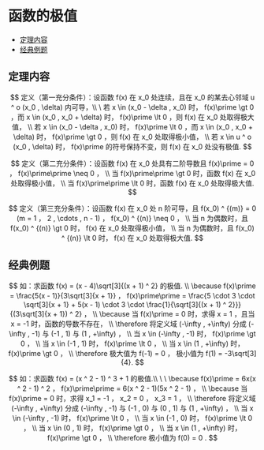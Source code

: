 # 函数的极值

* [定理内容](#定理内容)
* [经典例题](#经典例题)

## 定理内容

$$
定义（第一充分条件）：设函数 f(x) 在 x_0 处连续，且在 x_0 的某去心邻域 u ^ o (x_0 , \delta) 内可导，\\
\
若 x \in (x_0 - \delta , x_0) 时， f(x)\prime \gt 0 ，而 x \in (x_0 , x_0 + \delta) 时， f(x)\prime \lt 0 ，则 f(x) 在 x_0 处取得极大值，
\\
若 x \in (x_0 - \delta , x_0) 时， f(x)\prime \lt 0 ，而 x \in (x_0 , x_0 + \delta) 时， f(x)\prime \gt 0 ，则 f(x) 在 x_0 处取得极小值，
\\
若 x \in u ^ o (x_0 , \delta) 时， f(x)\prime 的符号保持不变，则 f(x) 在 x_0 处没有极值.
$$

$$
定义（第二充分条件）：设函数 f(x) 在 x_0 处具有二阶导数且 f(x)\prime = 0 ， f(x)\prime\prime \neq 0 ，
\\
当 f(x)\prime\prime \gt 0 时，函数 f(x) 在 x_0 处取得极小值，
\\
当 f(x)\prime\prime \lt 0 时，函数 f(x) 在 x_0 处取得极大值.
$$

$$
定义（第三充分条件）：设函数 f(x) 在 x_0 处 n 阶可导，且 f(x_0) ^ {(m)} = 0 (m = 1 ， 2 , \cdots , n - 1) ， f(x_0) ^ {(n)} \neq 0 ，
\\
当 n 为偶数时，且 f(x_0) ^ {(n)} \gt 0 时， f(x) 在 x_0 处取得极小值，
\\
当 n 为偶数时，且 f(x_0) ^ {(n)} \lt 0 时， f(x) 在 x_0 处取得极大值.
$$

## 经典例题

$$
如：求函数 f(x) = (x - 4)\sqrt[3]{(x + 1) ^ 2} 的极值.
\\
\because f(x)\prime = \frac{5(x - 1)}{3\sqrt[3]{x + 1}} ， f(x)\prime\prime = \frac{5 \cdot 3 \cdot \sqrt[3]{x + 1} + 5(x - 1) \cdot 3 \cdot \frac{1}{\sqrt[3]{(x + 1) ^ 2}}}{(3\sqrt[3]{x + 1}) ^ 2} ，
\\
\because 当 f(x)\prime = 0 时，求得 x = 1 ，且当 x = -1 时，函数的导数不存在，
\\
\therefore 将定义域 (-\infty , +\infty) 分成 (-\infty , -1) 与 (-1 , 1) 与 (1 , +\infty) ，
\\
当 x \in (-\infty , -1) 时， f(x)\prime \gt 0 ，
\\
当 x \in (-1 , 1) 时， f(x)\prime \lt 0 ，
\\
当 x \in (1 , +\infty) 时， f(x)\prime \gt 0 ，
\\
\therefore 极大值为 f(-1) = 0 ， 极小值为 f(1) = -3\sqrt[3]{4}.
$$

$$
如：求函数 f(x) = (x ^ 2 - 1) ^ 3 + 1 的极值.\\
\
\
\because f(x)\prime = 6x(x ^ 2 - 1) ^ 2 ， f(x)\prime\prime = 6(x ^ 2 - 1)(5x ^ 2 - 1) ，
\\
\because 当 f(x)\prime = 0 时，求得 x_1 = -1 ， x_2 = 0 ， x_3 = 1 ，
\\
\therefore 将定义域 (-\infty , +\infty) 分成 (-\infty , -1) 与 (-1 , 0) 与 (0 , 1) 与 (1 , +\infty) ，
\\
当 x \in (-\infty , -1) 时， f(x)\prime \lt 0 ，
\\
当 x \in (-1 , 0) 时， f(x)\prime \lt 0 ，
\\
当 x \in (0 , 1) 时， f(x)\prime \gt 0 ，
\\
当 x \in (1 , +\infty) 时， f(x)\prime \gt 0 ，
\\
\therefore 极小值为 f(0) = 0 .
$$



